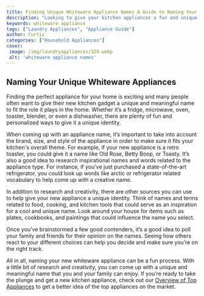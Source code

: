 ```yaml
---
title: Finding Unique Whiteware Appliance Names A Guide to Naming Your New Kitchen Gadgets
description: "Looking to give your kitchen appliances a fun and unique name Follow this guide on finding the perfect name Learn more about the process of creating standout and memorable names for the appliances in your home"
keywords: whiteware appliance
tags: ["Laundry Appliances", "Appliance Guide"]
author: Curtis
categories: ["Household Appliances"]
cover: 
 image: /img/laundryappliances/329.webp
 alt: 'whiteware appliance names'
---
```

## Naming Your Unique Whiteware Appliances
Finding the perfect appliance for your home is exciting and many people often want to give their new kitchen gadget a unique and meaningful name to fit the role it plays in the home. Whether it’s a fridge, microwave, oven, toaster, blender, or even a dishwasher, there are plenty of fun and personalized ways to give it a unique identity. 

When coming up with an appliance name, it’s important to take into account the brand, size, and style of the appliance in order to make sure it fits your kitchen's overall theme. For example, if your new appliance is a retro toaster, you could give it a name like Old Rose, Betty Boop, or Toasty. It’s also a good idea to research inspirational names and words related to the appliance type. For instance, if you’ve just purchased a state-of-the-art refrigerator, you could look up words like arctic or refrigerator related vocabulary to help come up with a creative name. 

In addition to research and creativity, there are other sources you can use to help give your new appliance a unique identity. Think of names and terms related to food, cooking, and kitchen tools that could serve as an inspiration for a cool and unique name. Look around your house for items such as plates, cookbooks, and paintings that could influence the name you select. 

Once you’ve brainstormed a few good contenders, it’s a good idea to poll your family and friends for their opinion on the names. Seeing how others react to your different choices can help you decide and make sure you’re on the right track. 

All in all, naming your new whiteware appliance can be a fun process. With a little bit of research and creativity, you can come up with a unique and meaningful name that you and your family can enjoy. If you’re ready to take the plunge and get a new kitchen appliance, check out our [Overview of Top Appliances](./pages/appliance-overview) to get a better idea of the top appliances on the market.
